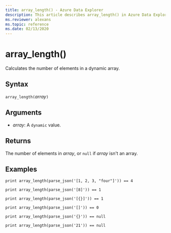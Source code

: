 ```yaml
---
title: array_length() - Azure Data Explorer
description: This article describes array_length() in Azure Data Explorer.
ms.reviewer: alexans
ms.topic: reference
ms.date: 02/13/2020
---
```

# array_length()

Calculates the number of elements in a dynamic array.

## Syntax

`array_length(`*array*`)`

## Arguments

* *array*: A `dynamic` value.

## Returns

The number of elements in *array*, or `null` if *array* isn't an array.

## Examples

```kusto
print array_length(parse_json('[1, 2, 3, "four"]')) == 4

print array_length(parse_json('[8]')) == 1

print array_length(parse_json('[{}]')) == 1

print array_length(parse_json('[]')) == 0

print array_length(parse_json('{}')) == null

print array_length(parse_json('21')) == null
```
